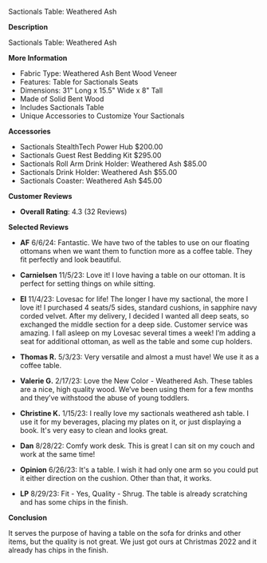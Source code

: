 Sactionals Table: Weathered Ash

**Description**

Sactionals Table: Weathered Ash

**More Information**

- Fabric Type: Weathered Ash Bent Wood Veneer
- Features: Table for Sactionals Seats
- Dimensions: 31" Long x 15.5" Wide x 8" Tall
- Made of Solid Bent Wood
- Includes Sactionals Table
- Unique Accessories to Customize Your Sactionals

**Accessories**

- Sactionals StealthTech Power Hub $200.00
- Sactionals Guest Rest Bedding Kit $295.00
- Sactionals Roll Arm Drink Holder: Weathered Ash $85.00
- Sactionals Drink Holder: Weathered Ash $55.00
- Sactionals Coaster: Weathered Ash $45.00

**Customer Reviews**

- **Overall Rating**: 4.3 (32 Reviews)

**Selected Reviews**

- **AF** 6/6/24: Fantastic. We have two of the tables to use on our floating ottomans when we want them to function more as a coffee table. They fit perfectly and look beautiful.
  
- **Carnielsen** 11/5/23: Love it! I love having a table on our ottoman. It is perfect for setting things on while sitting.
  
- **El** 11/4/23: Lovesac for life! The longer I have my sactional, the more I love it! I purchased 4 seats/5 sides, standard cushions, in sapphire navy corded velvet. After my delivery, I decided I wanted all deep seats, so exchanged the middle section for a deep side. Customer service was amazing. I fall asleep on my Lovesac several times a week! I’m adding a seat for additional ottoman, as well as the table and some cup holders.
  
- **Thomas R.** 5/3/23: Very versatile and almost a must have! We use it as a coffee table.
  
- **Valerie G.** 2/17/23: Love the New Color - Weathered Ash. These tables are a nice, high quality wood. We’ve been using them for a few months and they’ve withstood the abuse of young toddlers.
  
- **Christine K.** 1/15/23: I really love my sactionals weathered ash table. I use it for my beverages, placing my plates on it, or just displaying a book. It's very easy to clean and looks great.
  
- **Dan** 8/28/22: Comfy work desk. This is great I can sit on my couch and work at the same time!
  
- **Opinion** 6/26/23: It's a table. I wish it had only one arm so you could put it either direction on the cushion. Other than that, it works.
  
- **LP** 8/29/23: Fit - Yes, Quality - Shrug. The table is already scratching and has some chips in the finish.

**Conclusion**

It serves the purpose of having a table on the sofa for drinks and other items, but the quality is not great. We just got ours at Christmas 2022 and it already has chips in the finish.
